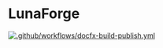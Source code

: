 # LunaForge

[![.github/workflows/docfx-build-publish.yml](https://github.com/AtaeKurri/LunaForge/actions/workflows/docfx-build-publish.yml/badge.svg)](https://github.com/AtaeKurri/LunaForge/actions/workflows/docfx-build-publish.yml)